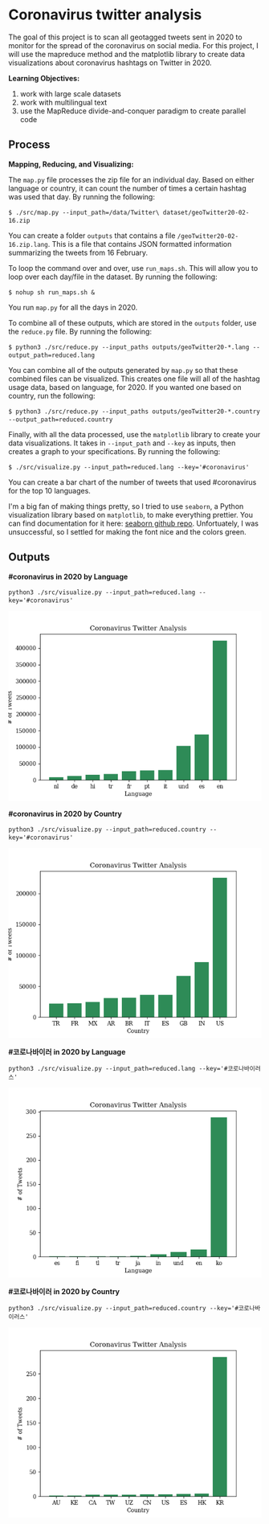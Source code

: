 # Coronavirus twitter analysis

The goal of this project is to scan all geotagged tweets sent in 2020 to monitor for the spread of the coronavirus on social media. For this project, I will use the mapreduce method and the matplotlib library to create data visualizations about coronavirus hashtags on Twitter in 2020.

**Learning Objectives:**

1. work with large scale datasets
1. work with multilingual text
1. use the MapReduce divide-and-conquer paradigm to create parallel code

## Process

**Mapping, Reducing, and Visualizing:**

The `map.py` file processes the zip file for an individual day. Based on either language or country, it can count the number of times a certain hashtag was used that day. By running the following: 
```
$ ./src/map.py --input_path=/data/Twitter\ dataset/geoTwitter20-02-16.zip
```
You can create a folder `outputs` that contains a file `/geoTwitter20-02-16.zip.lang`.
This is a file that contains JSON formatted information summarizing the tweets from 16 February.

To loop the command over and over, use `run_maps.sh`. This will allow you to loop over each day/file in the dataset. By running the following: 
```
$ nohup sh run_maps.sh &
```
You run `map.py` for all the days in 2020.

To combine all of these outputs, which are stored in the `outputs` folder, use the `reduce.py` file. 
By running the following:
```
$ python3 ./src/reduce.py --input_paths outputs/geoTwitter20-*.lang --output_path=reduced.lang
```
You can combine all of the outputs generated by `map.py` so that these combined files can be visualized. 
This creates one file will all of the hashtag usage data, based on language, for 2020. 
If you wanted one based on country, run the following:
```
$ python3 ./src/reduce.py --input_paths outputs/geoTwitter20-*.country --output_path=reduced.country
```

Finally, with all the data processed, use the `matplotlib` library to create your data visualizations. It takes in `--input_path` and `--key` as inputs, then creates a graph to your specifications. 
By running the following:
```
$ ./src/visualize.py --input_path=reduced.lang --key='#coronavirus'
```
You can create a bar chart of the number of tweets that used #coronavirus for the top 10 languages.

I'm a big fan of making things pretty, so I tried to use `seaborn`, a Python visualization library based on `matplotlib`, to make everything prettier. You can find documentation for it here: [seaborn github repo](https://github.com/mwaskom/seaborn).
Unfortuately, I was unsuccessful, so I settled for making the font nice and the colors green.

## Outputs
**#coronavirus in 2020 by Language**
```
python3 ./src/visualize.py --input_path=reduced.lang --key='#coronavirus'
```
![#coronavirus by language](coronavirus_lang.png)

**#coronavirus in 2020 by Country**
```
python3 ./src/visualize.py --input_path=reduced.country --key='#coronavirus'
```
![#coronavirus by country](coronavirus_country.png)

**#코로나바이러 in 2020 by Language**
```
python3 ./src/visualize.py --input_path=reduced.lang --key='#코로나바이러스'
```
![#코로나바이러by language](코로나바이러스_lang.png)

**#코로나바이러 in 2020 by Country**
```
python3 ./src/visualize.py --input_path=reduced.country --key='#코로나바이러스'
```
![#코로나바이러by country](코로나바이러스_country.png)
